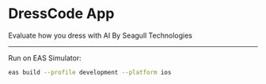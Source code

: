 # DressCode App

Evaluate how you dress with AI
By Seagull Technologies


----

Run on EAS Simulator:
```bash
eas build --profile development --platform ios
```

